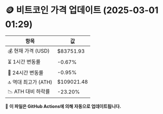 # 🪙 비트코인 가격 업데이트 (2025-03-01 01:29)

| 항목                | 값 |
|--------------------|----------------|
| 💰 현재 가격 (USD) | $83751.93 |
| ⏳ 1시간 변동률    | -0.67% |
| 📆 24시간 변동률   | -0.95% |
| 🔝 역대 최고가 (ATH) | $109021.48 |
| 📉 ATH 대비 하락률 | -23.20% |

🔄 **이 파일은 GitHub Actions에 의해 자동으로 업데이트됩니다.**
